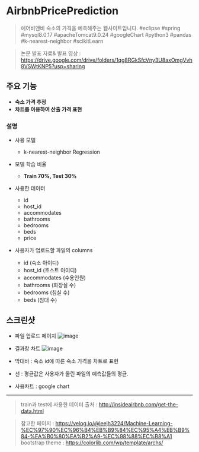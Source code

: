 # AirbnbPricePrediction
> 에어비앤비 숙소의 가격을 예측해주는 웹사이트입니다.
#eclipse #spring #mysql8.0.17 #apacheTomcat9.0.24 #googleChart
#python3 #pandas #k-nearest-neighbor #scikitLearn

> 논문 발표 자료& 발표 영상 : https://drive.google.com/drive/folders/1qg8RGkSfcVny3U8axOmgVvh8VSWtKNP5?usp=sharing

## 주요 기능
- **숙소 가격 추정**
- **차트를 이용하여 산출 가격 표현**

### 설명
- 사용 모델
  + k-nearest-neighbor Regression
- 모델 학습 비율
  + **Train 70%, Test 30%**
- 사용한 데이터  
  + id
  + host_id
  + accommodates
  + bathrooms
  + bedrooms
  + beds
  + price

- 사용자가 업로드할 파일의 columns
  + id (숙소 아이디)
  + host_id (호스트 아이디)
  + accommodates (수용인원)
  + bathrooms (화장실 수)
  + bedrooms (침실 수)
  + beds (침대 수)

## 스크린샷
- 파일 업로드 페이지 
![image](https://user-images.githubusercontent.com/54883322/86867194-5dc2bb00-c10d-11ea-9e4f-83d100573435.png)

- 결과창 차트 
![image](https://user-images.githubusercontent.com/54883322/86866856-b80f4c00-c10c-11ea-9ecd-27f92aa843f1.png)

- 막대바 : 숙소 id에 따른 숙소 가격을 차트로 표현
- 선 : 평균값은 사용자가 올린 파일의 예측값들의 평균.
- 사용차트 :  google chart
---------------------------------------
> train과 test에 사용한 데이터 출처 : <http://insideairbnb.com/get-the-data.html>

> 참고한 페이지 : <https://velog.io/@leejh3224/Machine-Learning-%EC%97%90%EC%96%B4%EB%B9%84%EC%95%A4%EB%B9%84-%EA%B0%80%EA%B2%A9-%EC%98%88%EC%B8%A1>
> bootstrap theme : https://colorlib.com/wp/template/archs/

